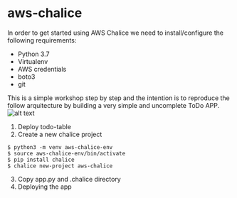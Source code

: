 # aws-chalice
In order to get started using AWS Chalice we need to install/configure the following requirements:
* Python 3.7
* Virtualenv
* AWS credentials
* boto3
* git

This is a simple workshop step by step and the intention is to reproduce the follow arquitecture by building a very simple and uncomplete ToDo APP.
![alt text](https://github.com/stahlmatias/aws-chalice/blob/main/initial-architecture.jpg?raw=true)

1. Deploy todo-table
2. Create a new chalice project
``` 
$ python3 -m venv aws-chalice-env
$ source aws-chalice-env/bin/activate
$ pip install chalice
$ chalice new-project aws-chalice
```
3. Copy app.py and .chalice directory
4. Deploying the app
